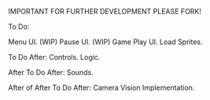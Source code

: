 IMPORTANT FOR FURTHER DEVELOPMENT PLEASE FORK!

To Do:

Menu UI. (WIP)
Pause UI. (WIP)
Game Play UI.
Load Sprites.

To Do After:
Controls.
Logic.

After To Do After:
Sounds.

After of After To Do After:
Camera Vision Implementation.